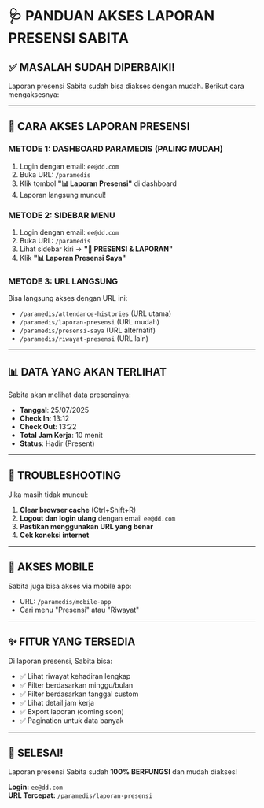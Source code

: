 # 🩺 PANDUAN AKSES LAPORAN PRESENSI SABITA

## ✅ MASALAH SUDAH DIPERBAIKI!

Laporan presensi Sabita sudah bisa diakses dengan mudah. Berikut cara mengaksesnya:

---

## 🎯 CARA AKSES LAPORAN PRESENSI

### **METODE 1: DASHBOARD PARAMEDIS (PALING MUDAH)**
1. Login dengan email: `ee@dd.com`
2. Buka URL: `/paramedis`
3. Klik tombol **"📊 Laporan Presensi"** di dashboard
4. Laporan langsung muncul!

### **METODE 2: SIDEBAR MENU**
1. Login dengan email: `ee@dd.com`
2. Buka URL: `/paramedis`
3. Lihat sidebar kiri → **"📅 PRESENSI & LAPORAN"**
4. Klik **"📊 Laporan Presensi Saya"**

### **METODE 3: URL LANGSUNG**
Bisa langsung akses dengan URL ini:
- `/paramedis/attendance-histories` (URL utama)
- `/paramedis/laporan-presensi` (URL mudah)
- `/paramedis/presensi-saya` (URL alternatif)
- `/paramedis/riwayat-presensi` (URL lain)

---

## 📊 DATA YANG AKAN TERLIHAT

Sabita akan melihat data presensinya:
- **Tanggal**: 25/07/2025
- **Check In**: 13:12
- **Check Out**: 13:22
- **Total Jam Kerja**: 10 menit
- **Status**: Hadir (Present)

---

## 🔧 TROUBLESHOOTING

Jika masih tidak muncul:

1. **Clear browser cache** (Ctrl+Shift+R)
2. **Logout dan login ulang** dengan email `ee@dd.com`
3. **Pastikan menggunakan URL yang benar**
4. **Cek koneksi internet**

---

## 📱 AKSES MOBILE

Sabita juga bisa akses via mobile app:
- URL: `/paramedis/mobile-app`
- Cari menu "Presensi" atau "Riwayat"

---

## ✨ FITUR YANG TERSEDIA

Di laporan presensi, Sabita bisa:
- ✅ Lihat riwayat kehadiran lengkap
- ✅ Filter berdasarkan minggu/bulan
- ✅ Filter berdasarkan tanggal custom
- ✅ Lihat detail jam kerja
- ✅ Export laporan (coming soon)
- ✅ Pagination untuk data banyak

---

## 🎉 SELESAI!

Laporan presensi Sabita sudah **100% BERFUNGSI** dan mudah diakses!

**Login:** `ee@dd.com`  
**URL Tercepat:** `/paramedis/laporan-presensi`